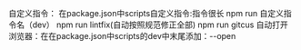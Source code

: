 自定义指令：
在package.json中scripts自定义指令:指令很长
npm run 自定义指令名（dev）
npm run lintfix(自动按照规范修正全部)
npm run gitcus
自动打开浏览器：在在package.json中scripts的dev中末尾添加：--open